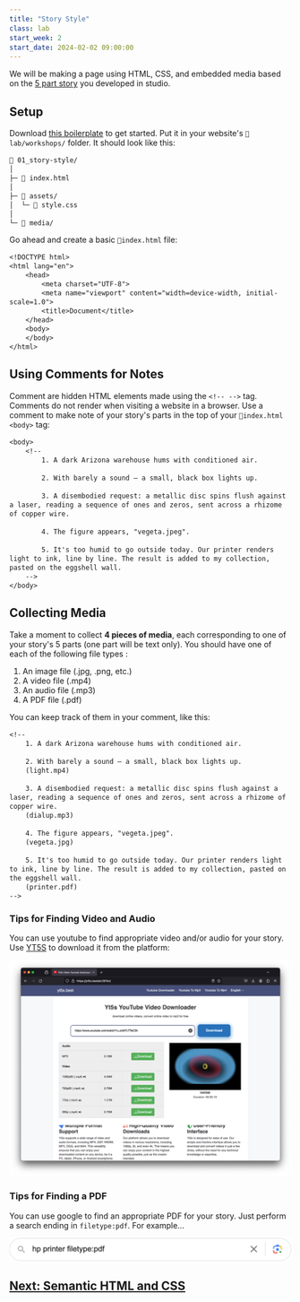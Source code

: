 ```yaml
---
title: "Story Style"
class: lab
start_week: 2
start_date: 2024-02-02 09:00:00
---
```


We will be making a page using HTML, CSS, and embedded media based on the [5 part story](https://docs.google.com/document/d/1ohuinwbARQGmQKHuL748cEAd888F3HOlnbw31WdQFYU) you developed in studio.

## Setup
Download [this boilerplate](/files/boilerplates/01_story-style.zip) to get started. Put it in your website's `📁lab/workshops/` folder. It should look like this:

~~~
📂 01_story-style/
│
├─ 📄 index.html 
│
├─ 📂 assets/
│  └─ 📄 style.css 
│
└─ 📂 media/ 
~~~

Go ahead and create a basic `📄index.html` file:

~~~
<!DOCTYPE html>
<html lang="en">
    <head>
        <meta charset="UTF-8">
        <meta name="viewport" content="width=device-width, initial-scale=1.0">
        <title>Document</title>
    </head>
    <body>
    </body>
</html>
~~~

## Using Comments for Notes
Comment are hidden HTML elements made using the `<!-- -->` tag. Comments do not render when visiting a website in a browser. Use a comment to make note of your story's parts in the top of your `📄index.html` `<body>` tag:

```
<body>
    <!--
        1. A dark Arizona warehouse hums with conditioned air.

        2. With barely a sound – a small, black box lights up.

        3. A disembodied request: a metallic disc spins flush against a laser, reading a sequence of ones and zeros, sent across a rhizome of copper wire.

        4. The figure appears, "vegeta.jpeg".

        5. It's too humid to go outside today. Our printer renders light to ink, line by line. The result is added to my collection, pasted on the eggshell wall.
    -->
</body>
```

## Collecting Media
Take a moment to collect **4 pieces of media**, each corresponding to one of your story's 5 parts (one part will be text only). You should have one of each of the following file types :

1. An image file (.jpg, .png, etc.)
2. A video file (.mp4)
3. An audio file (.mp3)
4. A PDF file (.pdf)

You can keep track of them in your comment, like this:
```
<!--
    1. A dark Arizona warehouse hums with conditioned air.

    2. With barely a sound – a small, black box lights up.
    (light.mp4)

    3. A disembodied request: a metallic disc spins flush against a laser, reading a sequence of ones and zeros, sent across a rhizome of copper wire.
    (dialup.mp3)

    4. The figure appears, "vegeta.jpeg".
    (vegeta.jpg)

    5. It's too humid to go outside today. Our printer renders light to ink, line by line. The result is added to my collection, pasted on the eggshell wall.
    (printer.pdf)
-->
```

### Tips for Finding Video and Audio
You can use youtube to find appropriate video and/or audio for your story. Use [YT5S](https://yt5s.best) to download it from the platform:

![](/files/lab/story-style_1.png)

### Tips for Finding a PDF
You can use google to find an appropriate PDF for your story. Just perform a search ending in `filetype:pdf`. For example...

![](/files/lab/story-style_2.png)

## [Next: Semantic HTML and CSS](/workshops/04_html-css.html)

